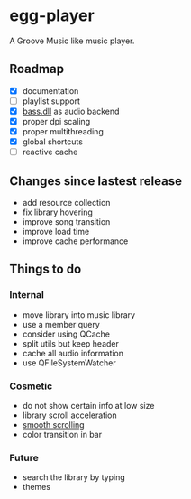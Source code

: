 # egg-player
A Groove Music like music player.

## Roadmap
- [x] documentation
- [ ] playlist support
- [x] [bass.dll](http://www.un4seen.com/) as audio backend
- [x] proper dpi scaling
- [x] proper multithreading
- [x] global shortcuts
- [ ] reactive cache

## Changes since lastest release
- add resource collection
- fix library hovering
- improve song transition
- improve load time
- improve cache performance

## Things to do

### Internal
- move library into music library
- use a member query
- consider using QCache
- split utils but keep header
- cache all audio information
- use QFileSystemWatcher

### Cosmetic
- do not show certain info at low size
- library scroll acceleration
- [smooth scrolling](https://github.com/zhou13/qsmoothscrollarea)
- color transition in bar

### Future
- search the library by typing
- themes